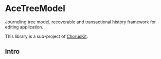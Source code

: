 # AceTreeModel

Journeling tree model, recoverable and transactional history framework for editing application.

This library is a sub-project of [ChorusKit](https://github.com/SineStriker/qsynthesis-revenge).

## Intro

